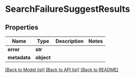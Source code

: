 # SearchFailureSuggestResults

## Properties
Name | Type | Description | Notes
------------ | ------------- | ------------- | -------------
**error** | **str** |  | 
**metadata** | **object** |  | 

[[Back to Model list]](../README.md#documentation-for-models) [[Back to API list]](../README.md#documentation-for-api-endpoints) [[Back to README]](../README.md)


